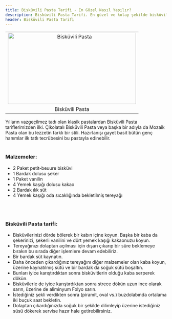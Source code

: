 ```yaml
---
title: Bisküvili Pasta Tarifi - En Güzel Nasıl Yapılır?
description: Bisküvili Pasta Tarifi. En güzel ve kolay şekilde bisküvili pasta nasıl yapılır?
header: Bisküvili Pasta Tarifi
---
```

<div class="separator" style="clear: both; text-align: center;">
</div>
<table align="center" cellpadding="0" cellspacing="0" class="tr-caption-container" style="margin-left: auto; margin-right: auto; text-align: center;"><tbody>
<tr><td style="text-align: center;"><a href="http://2.bp.blogspot.com/-QYa25hlcspw/Vnr28gc2FFI/AAAAAAAAAEg/PFXL-qaq-F4/s1600/biskuvili-pasta2e.jpg" imageanchor="1" style="margin-left: auto; margin-right: auto;"><img alt="Bisküvili Pasta" border="0" height="223" src="https://2.bp.blogspot.com/-QYa25hlcspw/Vnr28gc2FFI/AAAAAAAAAEg/PFXL-qaq-F4/s400/biskuvili-pasta2e.jpg" title="Bisküvili Pasta Tarifi" width="400" /></a></td></tr>
<tr><td class="tr-caption" style="text-align: center;">Bisküvili Pasta</td></tr>
</tbody></table>
Yılların vazgeçilmez tadı olan klasik pastalardan Bisküvili Pasta tariflerimizden ilki. Çikolatalı Bisküvili Pasta veya başka bir adıyla da Mozaik Pasta olan bu lezzetin farklı bir stili. Hazırlanışı gayet basit bütün genç hanımlar ilk tatlı tecrübesini bu pastayla edinebilir.<br />
<br />
<h3>Malzemeler:</h3>
<ul>
<li>2 Paket petit-beuure bisküvi</li>
<li>1 Bardak dolusu şeker&nbsp;</li>
<li>1 Paket vanilin</li>
<li>4 Yemek kaşığı dolusu kakao</li>
<li>2 Bardak ılık süt&nbsp;</li>
<li>4 Yemek kaşığı oda sıcaklığında bekletilmiş tereyağı&nbsp;</li>
</ul>
<br />
<br />
<h3>
Bisküvili Pasta tarifi:</h3>
<ul>
<li>Bisküvilerinizi dörde bölerek bir kabın içine koyun. Başka bir kaba da şekerinizi, şekerli vanilini ve dört yemek kaşığı kakaonuzu koyun.</li>
<li>Tereyağınızı dolaptan açılması için dışarı çıkarıp bir süre beklemeye bırakın bu sırada diğer işlemlere devam edebiliriz.</li>
<li>Bir bardak süt kaynatın.</li>
<li>Daha önceden çıkardığınız tereyağını diğer malzemeler olan kaba koyun, üzerine kaynatılmış sütü ve bir bardak da soğuk sütü boşaltın.</li>
<li>Bunları iyice karıştırdıktan sonra bisküvitlerin olduğu kaba serperek dökün.</li>
<li>Bisküvilerle de iyice karıştırdıktan sonra strece dökün uzun ince olarak sarın, üzerine de aliminyum Folyo sarın.</li>
<li>İstediğiniz şekli verdikten sonra (piramit, oval vs.) buzdolabında ortalama iki buçuk saat bekletin.</li>
<li>Dolaptan çıkardığınızda soğuk bir şekilde dilimleyip üzerine istediğiniz süsü dökerek servise hazır hale getirebilirsiniz.</li>
</ul>
